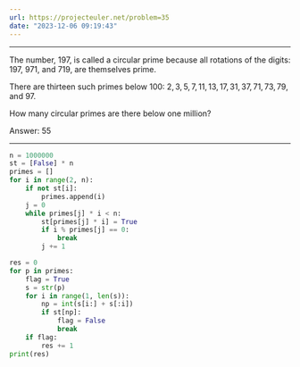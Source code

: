 ```yaml
---
url: https://projecteuler.net/problem=35
date: "2023-12-06 09:19:43"
---
```

---
The number, $197$, is called a circular prime because all rotations of the digits: $197$, $971$, and $719$, are themselves prime.

There are thirteen such primes below $100$: $2, 3, 5, 7, 11, 13, 17, 31, 37, 71, 73, 79$, and $97$.

How many circular primes are there below one million?

Answer: 55

---
```python
n = 1000000
st = [False] * n
primes = []
for i in range(2, n):
    if not st[i]:
        primes.append(i)
    j = 0
    while primes[j] * i < n:
        st[primes[j] * i] = True
        if i % primes[j] == 0:
            break
        j += 1

res = 0
for p in primes:
    flag = True
    s = str(p)
    for i in range(1, len(s)):
        np = int(s[i:] + s[:i])
        if st[np]:
            flag = False
            break
    if flag:
        res += 1
print(res)
```
